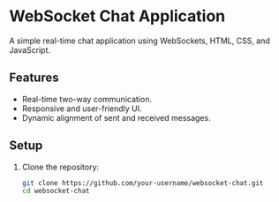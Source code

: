 # WebSocket Chat Application

A simple real-time chat application using WebSockets, HTML, CSS, and JavaScript.

## Features
- Real-time two-way communication.
- Responsive and user-friendly UI.
- Dynamic alignment of sent and received messages.

## Setup
1. Clone the repository:
   ```bash
   git clone https://github.com/your-username/websocket-chat.git
   cd websocket-chat
